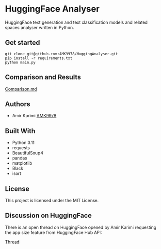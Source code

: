 # HuggingFace Analyser
HuggingFace text generation and text classification models and related spaces analyser written in Python.


## Get started

```
git clone git@github.com:AMK9978/HuggingAnalyser.git
pip install -r requirements.txt
python main.py
```

## Comparison and Results

[Comparison.md](Comparison.md)

## Authors
- Amir Karimi [AMK9978](https://github.com/amk9978)


## Built With
- Python 3.11
- requests
- BeautifulSoup4
- pandas
- matplotlib
- Black
- isort


## License
This project is licensed under the MIT License.

## Discussion on HuggingFace
There is an open thread on HuggingFace opened by Amir Karimi requesting the app size feature from HuggingFace Hub API:

[Thread](https://discuss.huggingface.co/t/space-app-size-calculation/69588)
